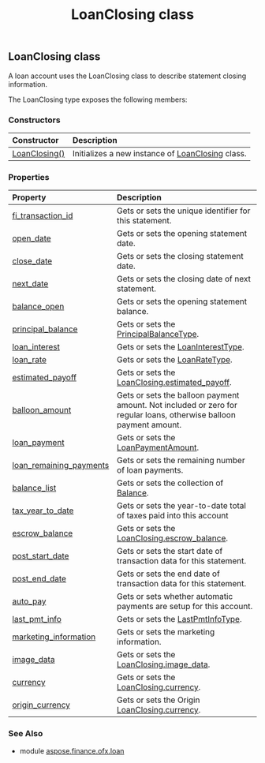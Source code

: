 ﻿---
title: LoanClosing class
second_title: Aspose.Finance for Python via .NET API References
description: 
type: docs
weight: 90
url: /python-net/aspose.finance.ofx.loan/loanclosing/
is_root: false
---

## LoanClosing class

A loan account uses the LoanClosing class to describe statement closing information.



The LoanClosing type exposes the following members:

### Constructors
| Constructor | Description |
| :- | :- |
| [LoanClosing()](/finance/python-net/aspose.finance.ofx.loan/loanclosing/__init__/#) | Initializes a new instance of [LoanClosing](/finance/python-net/aspose.finance.ofx.loan/loanclosing) class. |


### Properties
| Property | Description |
| :- | :- |
| [fi_transaction_id](/finance/python-net/aspose.finance.ofx.loan/loanclosing/fi_transaction_id) | Gets or sets the unique identifier for this statement. |
| [open_date](/finance/python-net/aspose.finance.ofx.loan/loanclosing/open_date) | Gets or sets the opening statement date. |
| [close_date](/finance/python-net/aspose.finance.ofx.loan/loanclosing/close_date) | Gets or sets the closing statement date. |
| [next_date](/finance/python-net/aspose.finance.ofx.loan/loanclosing/next_date) | Gets or sets the closing date of next statement. |
| [balance_open](/finance/python-net/aspose.finance.ofx.loan/loanclosing/balance_open) | Gets or sets the opening statement balance. |
| [principal_balance](/finance/python-net/aspose.finance.ofx.loan/loanclosing/principal_balance) | Gets or sets the [PrincipalBalanceType](/finance/python-net/aspose.finance.ofx/principalbalancetype). |
| [loan_interest](/finance/python-net/aspose.finance.ofx.loan/loanclosing/loan_interest) | Gets or sets the [LoanInterestType](/finance/python-net/aspose.finance.ofx/loaninteresttype). |
| [loan_rate](/finance/python-net/aspose.finance.ofx.loan/loanclosing/loan_rate) | Gets or sets the [LoanRateType](/finance/python-net/aspose.finance.ofx/loanratetype). |
| [estimated_payoff](/finance/python-net/aspose.finance.ofx.loan/loanclosing/estimated_payoff) | Gets or sets the [LoanClosing.estimated_payoff](/finance/python-net/aspose.finance.ofx.loan/loanclosing#estimated_payoff). |
| [balloon_amount](/finance/python-net/aspose.finance.ofx.loan/loanclosing/balloon_amount) | Gets or sets the balloon payment amount. Not included or zero for regular loans, otherwise balloon payment amount. |
| [loan_payment](/finance/python-net/aspose.finance.ofx.loan/loanclosing/loan_payment) | Gets or sets the [LoanPaymentAmount](/finance/python-net/aspose.finance.ofx/loanpaymentamount). |
| [loan_remaining_payments](/finance/python-net/aspose.finance.ofx.loan/loanclosing/loan_remaining_payments) | Gets or sets the remaining number of loan payments. |
| [balance_list](/finance/python-net/aspose.finance.ofx.loan/loanclosing/balance_list) | Gets or sets the collection of [Balance](/finance/python-net/aspose.finance.ofx/balance). |
| [tax_year_to_date](/finance/python-net/aspose.finance.ofx.loan/loanclosing/tax_year_to_date) | Gets or sets the year-to-date total of taxes paid into this account |
| [escrow_balance](/finance/python-net/aspose.finance.ofx.loan/loanclosing/escrow_balance) | Gets or sets the [LoanClosing.escrow_balance](/finance/python-net/aspose.finance.ofx.loan/loanclosing#escrow_balance). |
| [post_start_date](/finance/python-net/aspose.finance.ofx.loan/loanclosing/post_start_date) | Gets or sets the start date of transaction data for this statement. |
| [post_end_date](/finance/python-net/aspose.finance.ofx.loan/loanclosing/post_end_date) | Gets or sets the end date of transaction data for this statement. |
| [auto_pay](/finance/python-net/aspose.finance.ofx.loan/loanclosing/auto_pay) | Gets or sets whether automatic payments are setup for this account. |
| [last_pmt_info](/finance/python-net/aspose.finance.ofx.loan/loanclosing/last_pmt_info) | Gets or sets the [LastPmtInfoType](/finance/python-net/aspose.finance.ofx/lastpmtinfotype). |
| [marketing_information](/finance/python-net/aspose.finance.ofx.loan/loanclosing/marketing_information) | Gets or sets the marketing information. |
| [image_data](/finance/python-net/aspose.finance.ofx.loan/loanclosing/image_data) | Gets or sets the [LoanClosing.image_data](/finance/python-net/aspose.finance.ofx.loan/loanclosing#image_data). |
| [currency](/finance/python-net/aspose.finance.ofx.loan/loanclosing/currency) | Gets or sets the [LoanClosing.currency](/finance/python-net/aspose.finance.ofx.loan/loanclosing#currency). |
| [origin_currency](/finance/python-net/aspose.finance.ofx.loan/loanclosing/origin_currency) | Gets or sets the Origin [LoanClosing.currency](/finance/python-net/aspose.finance.ofx.loan/loanclosing#currency). |


### See Also

* module [aspose.finance.ofx.loan](../)
